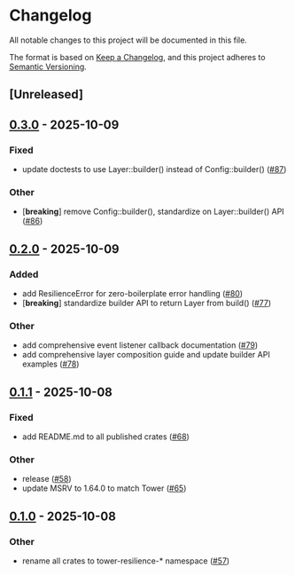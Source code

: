 # Changelog

All notable changes to this project will be documented in this file.

The format is based on [Keep a Changelog](https://keepachangelog.com/en/1.0.0/),
and this project adheres to [Semantic Versioning](https://semver.org/spec/v2.0.0.html).

## [Unreleased]

## [0.3.0](https://github.com/joshrotenberg/tower-resilience/compare/tower-resilience-cache-v0.2.0...tower-resilience-cache-v0.3.0) - 2025-10-09

### Fixed

- update doctests to use Layer::builder() instead of Config::builder() ([#87](https://github.com/joshrotenberg/tower-resilience/pull/87))

### Other

- [**breaking**] remove Config::builder(), standardize on Layer::builder() API ([#86](https://github.com/joshrotenberg/tower-resilience/pull/86))

## [0.2.0](https://github.com/joshrotenberg/tower-resilience/compare/tower-resilience-cache-v0.1.1...tower-resilience-cache-v0.2.0) - 2025-10-09

### Added

- add ResilienceError for zero-boilerplate error handling ([#80](https://github.com/joshrotenberg/tower-resilience/pull/80))
- [**breaking**] standardize builder API to return Layer from build() ([#77](https://github.com/joshrotenberg/tower-resilience/pull/77))

### Other

- add comprehensive event listener callback documentation ([#79](https://github.com/joshrotenberg/tower-resilience/pull/79))
- add comprehensive layer composition guide and update builder API examples ([#78](https://github.com/joshrotenberg/tower-resilience/pull/78))

## [0.1.1](https://github.com/joshrotenberg/tower-resilience/compare/tower-resilience-cache-v0.1.0...tower-resilience-cache-v0.1.1) - 2025-10-08

### Fixed

- add README.md to all published crates ([#68](https://github.com/joshrotenberg/tower-resilience/pull/68))

### Other

- release ([#58](https://github.com/joshrotenberg/tower-resilience/pull/58))
- update MSRV to 1.64.0 to match Tower ([#65](https://github.com/joshrotenberg/tower-resilience/pull/65))

## [0.1.0](https://github.com/joshrotenberg/tower-resilience/releases/tag/tower-resilience-cache-v0.1.0) - 2025-10-08

### Other

- rename all crates to tower-resilience-* namespace ([#57](https://github.com/joshrotenberg/tower-resilience/pull/57))
